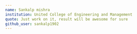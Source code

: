 ```yaml
---
name: Sankalp mishra
institution: United College of Engineering and Management
quote: Just work on it, result will be awesome for sure
github_user: sankalp1902
---
```

